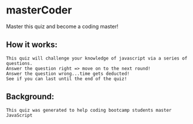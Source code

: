 # masterCoder

Master this quiz and become a coding master!

## How it works: 
    This quiz will challenge your knowledge of javascript via a series of questions. 
    Answer the question right => move on to the next round!
    Answer the question wrong...time gets deducted! 
    See if you can last until the end of the quiz!

## Background: 
    This quiz was generated to help coding bootcamp students master JavaScript 




